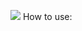 ![](https://www.google.com/url?sa=i&url=https%3A%2F%2Flordicon.com%2Ficons%2Fwired%2Flineal%2F120-folder&psig=AOvVaw0mJufzsX4a4JS1fc-qrclX&ust=1738701096878000&source=images&cd=vfe&opi=89978449&ved=0CBMQjRxqFwoTCOCgob2sqIsDFQAAAAAdAAAAABAE)
How to use:
